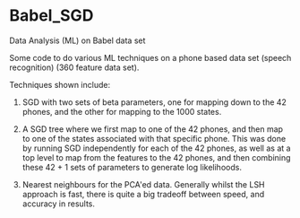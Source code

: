 # Babel_SGD
Data Analysis (ML) on Babel data set

Some code to do various ML techniques on a phone based data set (speech recognition) (360 feature data set).

Techniques shown include:

1)	SGD with two sets of beta parameters, one for mapping down to the 42 phones, and the other for mapping to the 1000 states.

2)	A SGD tree where we first map to one of the 42 phones, and then map to one of the states associated with that specific phone. This was done by running SGD independently for each of the 42 phones, as well as at a top level to map from the features to the 42 phones, and then combining these 42 + 1 sets of parameters to generate log likelihoods.

3)	Nearest neighbours for the PCA'ed data. Generally whilst the LSH approach is fast, there is quite a big tradeoff between speed, and accuracy in results.
